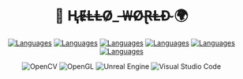 <div align="center">

# 🤖 Ⱨ̷Ɇ̴Ⱡ̶Ⱡ̵Ø̷_ ̶₩̶Ø̴Ɽ̶Ⱡ̶Đ̴  🌍

[![Languages](https://skillicons.dev/icons?i=py)](https://skillicons.dev)
[![Languages](https://skillicons.dev/icons?i=cpp)](https://skillicons.dev)
[![Languages](https://skillicons.dev/icons?i=java&theme=light)](https://skillicons.dev)
[![Languages](https://skillicons.dev/icons?i=r)](https://skillicons.dev)
[![Languages](https://skillicons.dev/icons?i=matlab)](https://skillicons.dev)
[![Languages](https://skillicons.dev/icons?i=bash)](https://skillicons.dev)


![OpenCV](https://img.shields.io/badge/OpenCV-199900?logo=OpenCV&logoColor=FFFFFF)
![OpenGL](https://img.shields.io/badge/OpenGL-5586A4?logo=OpenGL&logoColor=FFFFFF)
![Unreal Engine](https://img.shields.io/badge/Unreal%20Engine-%23313131.svg?logo=unrealengine&logoColor=white)
![Visual Studio Code](https://custom-icon-badges.demolab.com/badge/VS_Code-%23313131.svg?logo=vscode&logoColor=white)

</div>

